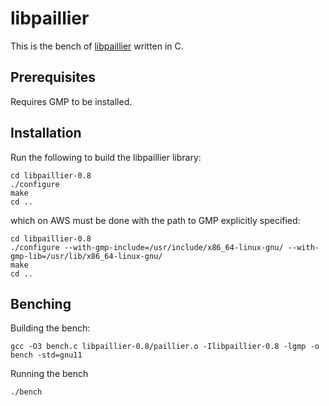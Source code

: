 # libpaillier

This is the bench of [libpaillier](http://acsc.cs.utexas.edu/libpaillier/) written in C.

## Prerequisites

Requires GMP to be installed.


## Installation

Run the following to build the libpaillier library:
```
cd libpaillier-0.8
./configure
make
cd ..
```
which on AWS must be done with the path to GMP explicitly specified:
```
cd libpaillier-0.8
./configure --with-gmp-include=/usr/include/x86_64-linux-gnu/ --with-gmp-lib=/usr/lib/x86_64-linux-gnu/
make
cd ..
```


## Benching

Building the bench:
```
gcc -O3 bench.c libpaillier-0.8/paillier.o -Ilibpaillier-0.8 -lgmp -o bench -std=gnu11
```

Running the bench
```
./bench
```
